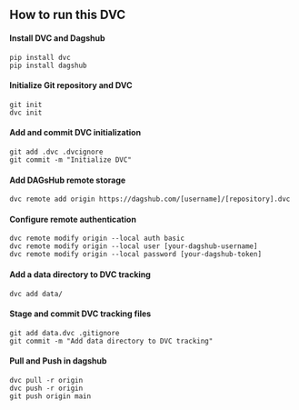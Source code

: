 ## How to run this DVC

#### Install DVC and Dagshub

```
pip install dvc
pip install dagshub
```

#### Initialize Git repository and DVC

```
git init
dvc init
```

#### Add and commit DVC initialization

```
git add .dvc .dvcignore
git commit -m "Initialize DVC"
```


#### Add DAGsHub remote storage

```
dvc remote add origin https://dagshub.com/[username]/[repository].dvc
```

#### Configure remote authentication

```
dvc remote modify origin --local auth basic
dvc remote modify origin --local user [your-dagshub-username]
dvc remote modify origin --local password [your-dagshub-token]
```

#### Add a data directory to DVC tracking

```
dvc add data/
```

#### Stage and commit DVC tracking files

```
git add data.dvc .gitignore
git commit -m "Add data directory to DVC tracking"
```

#### Pull and Push in dagshub

```
dvc pull -r origin
dvc push -r origin
git push origin main
```






